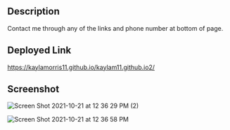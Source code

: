 ## Description
Contact me through any of the links and phone number at bottom of page.

## Deployed Link
https://kaylamorris11.github.io/kaylam11.github.io2/

## Screenshot
![Screen Shot 2021-10-21 at 12 36 29 PM (2)](https://user-images.githubusercontent.com/78561316/138345615-548073d2-b176-4472-91ce-3f236e18b50b.png)

![Screen Shot 2021-10-21 at 12 36 58 PM](https://user-images.githubusercontent.com/78561316/138345751-a7a5fcc8-95ce-4b09-9d7d-e285f9bd8d63.png)



